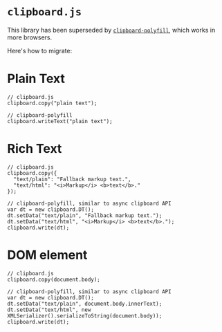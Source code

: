 # `clipboard.js`

This library has been superseded by [`clipboard-polyfill`](https://github.com/lgarron/clipboard-polyfill), which works in more browsers.

Here's how to migrate:

# Plain Text

```
// clipboard.js
clipboard.copy("plain text");
```

```
// clipboard-polyfill
clipboard.writeText("plain text");
```

# Rich Text

```
// clipboard.js
clipboard.copy({
  "text/plain": "Fallback markup text.",
  "text/html": "<i>Markup</i> <b>text</b>."
});
```

```
// clipboard-polyfill, similar to async clipboard API
var dt = new clipboard.DT();
dt.setData("text/plain", "Fallback markup text.");
dt.setData("text/html", "<i>Markup</i> <b>text</b>.");
clipboard.write(dt);
```

# DOM element

```
// clipboard.js
clipboard.copy(document.body);
```

```
// clipboard-polyfill, similar to async clipboard API
var dt = new clipboard.DT();
dt.setData("text/plain", document.body.innerText);
dt.setData("text/html", new XMLSerializer().serializeToString(document.body));
clipboard.write(dt);
```


